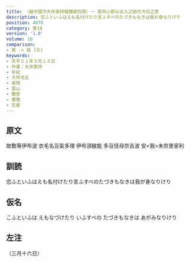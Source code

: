 ```yaml
---
title: （越中國守大伴家持報贈歌四首）一 答所心即以古人之跡代今日之意
description: 恋ふといふはえも名付けたり言ふすべのたづきもなきは我が身なりけり
position: 4078
category: 巻18
version: '1.0'
volume: 18
comparison:
- 賀 -> 我 [元]
keywords:
- 天平２１年３月１６日
- 作者：大伴家持
- 年紀
- 大伴池主
- 高岡
- 富山
- 贈答
- 書簡
- 恋愛
---
```


## 原文

故敷等伊布波 衣毛名豆氣多理 伊布須敝能 多豆伎母奈吉波 安<我>未奈里家利

## 訓読

恋ふといふはえも名付けたり言ふすべのたづきもなきは我が身なりけり

## 仮名

こふといふは えもなづけたり いふすべの たづきもなきは あがみなりけり

## 左注

（三月十六日）

